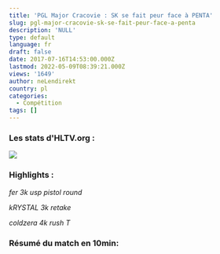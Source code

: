 ```yaml
---
title: 'PGL Major Cracovie : SK se fait peur face à PENTA'
slug: pgl-major-cracovie-sk-se-fait-peur-face-a-penta
description: 'NULL'
type: default
language: fr
draft: false
date: 2017-07-16T14:53:00.000Z
lastmod: 2022-05-09T08:39:21.000Z
views: '1649'
author: neLendirekt
country: pl
categories:
  - Compétition
tags: []
---
```

### Les stats d'HLTV.org :

_![](/storage/images/596b7f985b8dbskpng.png)_

### Highlights :

_fer 3k usp pistol round_   

_kRYSTAL 3k retake_   

_coldzera 4k rush T_   

### Résumé du match en 10min:
